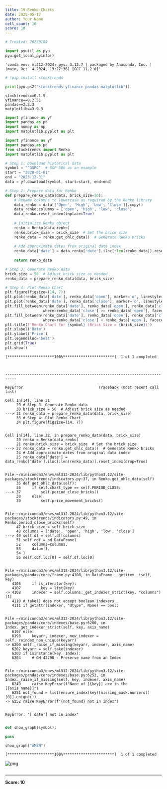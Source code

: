 ```yaml
---
title: 19-Renko-Charts
date: 2025-05-17
author: Your Name
cell_count: 10
score: 10
---
```


```python
# Created: 20250103
```


```python
import pyutil as pyu
pyu.get_local_pyinfo()
```




    'conda env: ml312-2024; pyv: 3.12.7 | packaged by Anaconda, Inc. | (main, Oct  4 2024, 13:27:36) [GCC 11.2.0]'




```python
# !pip install stocktrends
```


```python
print(pyu.ps2("stocktrends yfinance pandas matplotlib"))
```

    stocktrends==0.1.5
    yfinance==0.2.51
    pandas==2.2.3
    matplotlib==3.9.3
    



```python
import yfinance as yf
import pandas as pd
import numpy as np
import matplotlib.pyplot as plt
```


```python
import yfinance as yf
import pandas as pd
from stocktrends import Renko
import matplotlib.pyplot as plt

# Step 1: Download historical data
symbol = "^GSPC"  # S&P 500 as an example
start = "2020-01-01"
end = "2023-12-31"
data = yf.download(symbol, start=start, end=end)

# Step 2: Prepare data for Renko
def prepare_renko_data(data, brick_size=50):
    # Rename columns to lowercase as required by the Renko library
    data_renko = data[['Open', 'High', 'Low', 'Close']].copy()
    data_renko.columns = ['open', 'high', 'low', 'close']
    data_renko.reset_index(inplace=True)
    
    # Initialize Renko object
    renko = Renko(data_renko)
    renko.brick_size = brick_size  # Set the brick size
    renko_data = renko.get_ohlc_data()  # Generate Renko bricks
    
    # Add approximate dates from original data index
    renko_data['date'] = data_renko['date'].iloc[:len(renko_data)].reset_index(drop=True)
    
    return renko_data

# Step 3: Generate Renko data
brick_size = 50  # Adjust brick size as needed
renko_data = prepare_renko_data(data, brick_size)

# Step 4: Plot Renko Chart
plt.figure(figsize=(14, 7))
plt.plot(renko_data['date'], renko_data['open'], marker='o', linestyle='-', color='green', label='Open')
plt.plot(renko_data['date'], renko_data['close'], marker='o', linestyle='-', color='red', label='Close')
plt.fill_between(renko_data['date'], renko_data['open'], renko_data['close'], 
                 where=renko_data['close'] >= renko_data['open'], facecolor='green', alpha=0.4)
plt.fill_between(renko_data['date'], renko_data['open'], renko_data['close'], 
                 where=renko_data['close'] < renko_data['open'], facecolor='red', alpha=0.4)
plt.title(f'Renko Chart for {symbol} (Brick Size = {brick_size})')
plt.xlabel('Date')
plt.ylabel('Price')
plt.legend(loc='best')
plt.grid(True)
plt.show()
```

    [*********************100%***********************]  1 of 1 completed



    ---------------------------------------------------------------------------

    KeyError                                  Traceback (most recent call last)

    Cell In[14], line 31
         29 # Step 3: Generate Renko data
         30 brick_size = 50  # Adjust brick size as needed
    ---> 31 renko_data = prepare_renko_data(data, brick_size)
         33 # Step 4: Plot Renko Chart
         34 plt.figure(figsize=(14, 7))


    Cell In[14], line 22, in prepare_renko_data(data, brick_size)
         20 renko = Renko(data_renko)
         21 renko.brick_size = brick_size  # Set the brick size
    ---> 22 renko_data = renko.get_ohlc_data()  # Generate Renko bricks
         24 # Add approximate dates from original data index
         25 renko_data['date'] = data_renko['date'].iloc[:len(renko_data)].reset_index(drop=True)


    File ~/miniconda3/envs/ml312-2024/lib/python3.12/site-packages/stocktrends/indicators.py:37, in Renko.get_ohlc_data(self)
         35 def get_ohlc_data(self):
         36     if self.chart_type == self.PERIOD_CLOSE:
    ---> 37         self.period_close_bricks()
         38     else:
         39         self.price_movement_bricks()


    File ~/miniconda3/envs/ml312-2024/lib/python3.12/site-packages/stocktrends/indicators.py:49, in Renko.period_close_bricks(self)
         47 brick_size = self.brick_size
         48 columns = ['date', 'open', 'high', 'low', 'close']
    ---> 49 self.df = self.df[columns]
         51 self.cdf = pd.DataFrame(
         52     columns=columns,
         53     data=[],
         54 )
         56 self.cdf.loc[0] = self.df.loc[0]


    File ~/miniconda3/envs/ml312-2024/lib/python3.12/site-packages/pandas/core/frame.py:4108, in DataFrame.__getitem__(self, key)
       4106     if is_iterator(key):
       4107         key = list(key)
    -> 4108     indexer = self.columns._get_indexer_strict(key, "columns")[1]
       4110 # take() does not accept boolean indexers
       4111 if getattr(indexer, "dtype", None) == bool:


    File ~/miniconda3/envs/ml312-2024/lib/python3.12/site-packages/pandas/core/indexes/base.py:6200, in Index._get_indexer_strict(self, key, axis_name)
       6197 else:
       6198     keyarr, indexer, new_indexer = self._reindex_non_unique(keyarr)
    -> 6200 self._raise_if_missing(keyarr, indexer, axis_name)
       6202 keyarr = self.take(indexer)
       6203 if isinstance(key, Index):
       6204     # GH 42790 - Preserve name from an Index


    File ~/miniconda3/envs/ml312-2024/lib/python3.12/site-packages/pandas/core/indexes/base.py:6252, in Index._raise_if_missing(self, key, indexer, axis_name)
       6249     raise KeyError(f"None of [{key}] are in the [{axis_name}]")
       6251 not_found = list(ensure_index(key)[missing_mask.nonzero()[0]].unique())
    -> 6252 raise KeyError(f"{not_found} not in index")


    KeyError: "['date'] not in index"



```python

```


```python
def show_graph(symbol):

pass
```


```python
show_graph("AMZN")
```

    [*********************100%***********************]  1 of 1 completed



    
![png](/mlnotes/images/19-renko-charts_8_1.png)
    



```python

```


---
**Score: 10**